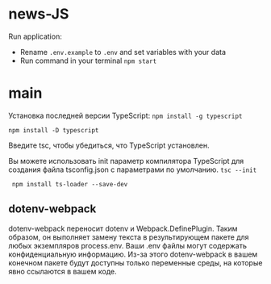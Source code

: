 # news-JS

Run application:  
- Rename `.env.example` to `.env` and set variables with your data  
- Run command in your terminal `npm start`  

# main

Установка последней версии TypeScript:
``` npm install -g typescript ```

``` npm install -D typescript ```

Введите tsc, чтобы убедиться, что TypeScript установлен. 

Вы можете использовать init параметр компилятора TypeScript для создания файла tsconfig.json с параметрами по умолчанию.
``` tsc --init ```

``` npm install ts-loader --save-dev```


## dotenv-webpack
dotenv-webpack переносит dotenv и Webpack.DefinePlugin. Таким образом, он выполняет замену текста в результирующем пакете для любых экземпляров process.env.
Ваши .env файлы могут содержать конфиденциальную информацию. Из-за этого dotenv-webpack в вашем конечном пакете будут доступны только переменные среды, на которые явно ссылаются в вашем коде.

